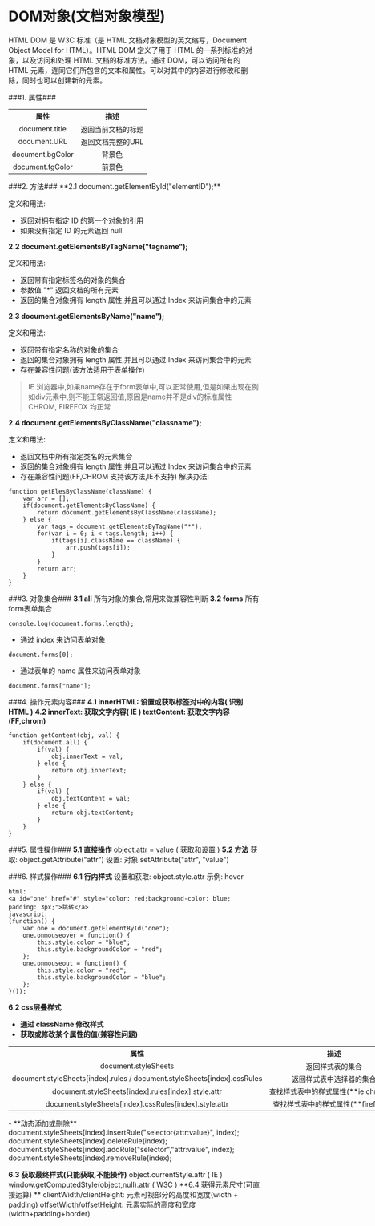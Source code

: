 
# DOM对象(文档对象模型) #
HTML DOM 是 W3C 标准（是 HTML 文档对象模型的英文缩写，Document Object Model for HTML）。HTML DOM 定义了用于 HTML 的一系列标准的对象，以及访问和处理 HTML 文档的标准方法。通过 DOM，可以访问所有的 HTML 元素，连同它们所包含的文本和属性。可以对其中的内容进行修改和删除，同时也可以创建新的元素。

###1. 属性###
<table style='width:800px;font-size:14px;text-align:center;'><tr><th>属性</th><th>描述</th></tr><tr><td>document.title</td><td>返回当前文档的标题</td></tr><tr><td>document.URL</td><td>返回文档完整的URL</td></tr><tr><td>document.bgColor</td><td>背景色</td></tr><tr><td>document.fgColor</td><td>前景色</td></tr></table>
###2. 方法###
**2.1 document.getElementById("elementID");**

定义和用法:
- 返回对拥有指定 ID 的第一个对象的引用
- 如果没有指定 ID 的元素返回 null

**2.2 document.getElementsByTagName("tagname");**

定义和用法:
- 返回带有指定标签名的对象的集合
- 参数值 "*" 返回文档的所有元素
- 返回的集合对象拥有 length 属性,并且可以通过 Index 来访问集合中的元素

**2.3 document.getElementsByName("name");**

定义和用法:
- 返回带有指定名称的对象的集合
- 返回的集合对象拥有 length 属性,并且可以通过 Index 来访问集合中的元素
- 存在兼容性问题(该方法适用于表单操作)
>IE 浏览器中,如果name存在于form表单中,可以正常使用,但是如果出现在例如div元素中,则不能正常返回值,原因是name并不是div的标准属性
>CHROM, FIREFOX 均正常

**2.4 document.getElementsByClassName("classname");**

定义和用法:
- 返回文档中所有指定类名的元素集合
- 返回的集合对象拥有 length 属性,并且可以通过 Index 来访问集合中的元素
- 存在兼容性问题(FF,CHROM 支持该方法,IE不支持)
解决办法:
```
function getElesByClassName(className) {
    var arr = [];
    if(document.getElementsByClassName) {
        return document.getElementsByClassName(className);
    } else {
        var tags = document.getElementsByTagName("*");
        for(var i = 0; i < tags.length; i++) {
            if(tags[i].className == className) {
                arr.push(tags[i]);
            }
        }
        return arr;
    }
}
```

###3. 对象集合###
**3.1 all**
所有对象的集合,常用来做兼容性判断
**3.2 forms**
所有form表单集合
```
console.log(document.forms.length);
```
- 通过 index 来访问表单对象
```
document.forms[0];
``` 
- 通过表单的 name 属性来访问表单对象
```
document.forms["name"];
```

###4. 操作元素内容###
**4.1 innerHTML: 设置或获取标签对中的内容( 识别HTML )**
**4.2 innerText: 获取文字内容( IE ) textContent: 获取文字内容(FF,chrom)**
```
function getContent(obj, val) {
    if(document.all) {
        if(val) {
            obj.innerText = val;
        } else {
            return obj.innerText;
        }
    } else {
        if(val) {
            obj.textContent = val;
        } else {
            return obj.textContent;
        }
    }
}
```
###5. 属性操作###
**5.1 直接操作**
object.attr = value ( 获取和设置 )
**5.2 方法**
获取: object.getAttribute("attr") 
设置: 对象.setAttribute("attr", "value")

###6. 样式操作###
**6.1 行内样式**
设置和获取: object.style.attr 示例: hover
```
html:
<a id="one" href="#" style="color: red;background-color: blue; padding: 3px;">跳转</a>
javascript:
(function() {
    var one = document.getElementById("one");
    one.onmouseover = function() {
        this.style.color = "blue";
        this.style.backgroundColor = "red";
    };
    one.onmouseout = function() {
        this.style.color = "red";
        this.style.backgroundColor = "blue";
    };
}());
```
**6.2 css层叠样式**
- **通过 className 修改样式**
- **获取或修改某个属性的值(兼容性问题)**
<table style='width:800px;font-size:14px;text-align:center;'><tr><th>属性</th><th>描述</th></tr><tr><td>document.styleSheets</td><td>返回样式表的集合</td></tr><tr><td>document.styleSheets[index].rules / document.styleSheets[index].cssRules</td><td>返回样式表中选择器的集合</td></tr><tr><td>document.styleSheets[index].rules[index].style.attr</td><td>查找样式表中的样式属性(**ie chrom**)</td></tr><tr><td>document.styleSheets[index].cssRules[index].style.attr</td><td>查找样式表中的样式属性(**firefox**)</td></table>
- **动态添加或删除**
document.styleSheets[index].insertRule("selector{attr:value}", index);
document.styleSheets[index].deleteRule(index);
document.styleSheets[index].addRule("selector","attr:value", index);
document.styleSheets[index].removeRule(index);

**6.3 获取最终样式(只能获取,不能操作)**
object.currentStyle.attr ( IE )
window.getComputedStyle(object,null).attr ( W3C )
**6.4 获得元素尺寸(可直接运算)	**
clientWidth/clientHeight: 元素可视部分的高度和宽度(width + padding)
offsetWidth/offsetHeight: 元素实际的高度和宽度(width+padding+border)

